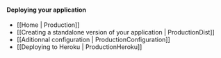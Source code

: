 #### Deploying your application

- [[Home | Production]]
- [[Creating a standalone version of your application | ProductionDist]]
- [[Aditionnal configuration | ProductionConfiguration]]
- [[Deploying to Heroku | ProductionHeroku]]